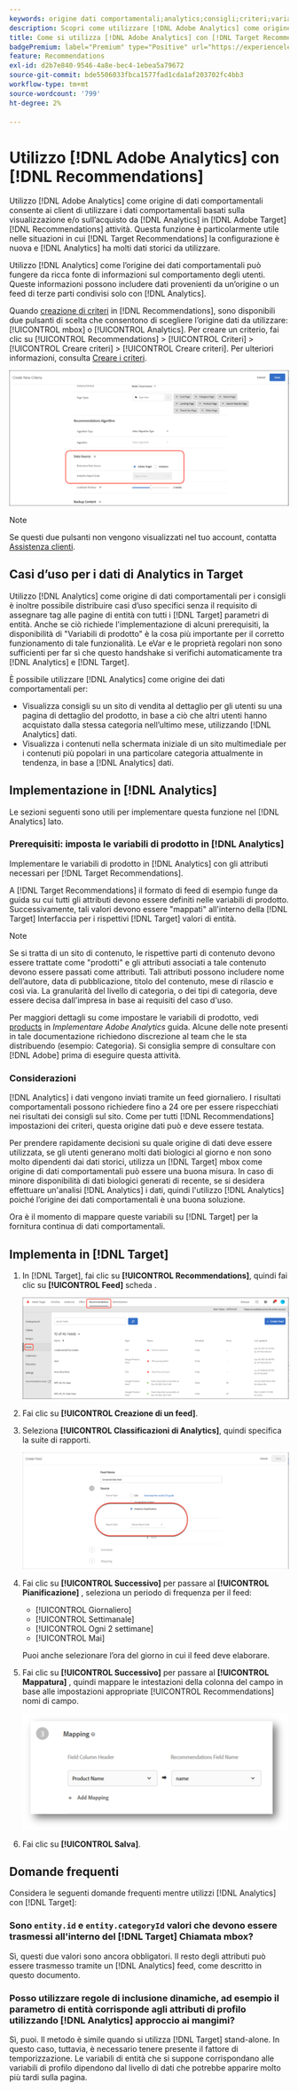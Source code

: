 ```yaml
---
keywords: origine dati comportamentali;analytics;consigli;criteri;variabili prodotto
description: Scopri come utilizzare [!DNL Adobe Analytics] come origine dei dati comportamentali per utilizzare i dati comportamentali basati sulla visualizzazione e/o sull’acquisto da [!DNL Analytics] in [!DNL Target Recommendations].
title: Come si utilizza [!DNL Adobe Analytics] con [!DNL Target Recommendations]?
badgePremium: label="Premium" type="Positive" url="https://experienceleague.adobe.com/docs/target/using/introduction/intro.html?lang=en#premium newtab=true" tooltip="See what's included in Target Premium."
feature: Recommendations
exl-id: d2b7e840-9546-4a8e-bec4-1ebea5a79672
source-git-commit: bde5506033fbca1577fad1cda1af203702fc4bb3
workflow-type: tm+mt
source-wordcount: '799'
ht-degree: 2%

---
```


# Utilizzo [!DNL Adobe Analytics] con [!DNL Recommendations]

Utilizzo [!DNL Adobe Analytics] come origine di dati comportamentali consente ai client di utilizzare i dati comportamentali basati sulla visualizzazione e/o sull’acquisto da [!DNL Analytics] in [!DNL Adobe Target] [!DNL Recommendations] attività. Questa funzione è particolarmente utile nelle situazioni in cui [!DNL Target Recommendations] la configurazione è nuova e [!DNL Analytics] ha molti dati storici da utilizzare.

Utilizzo [!DNL Analytics] come l’origine dei dati comportamentali può fungere da ricca fonte di informazioni sul comportamento degli utenti. Queste informazioni possono includere dati provenienti da un’origine o un feed di terze parti condivisi solo con [!DNL Analytics].

Quando [creazione di criteri](/help/main/c-recommendations/c-algorithms/create-new-algorithm.md) in [!DNL Recommendations], sono disponibili due pulsanti di scelta che consentono di scegliere l’origine dati da utilizzare: [!UICONTROL mbox] o [!UICONTROL Analytics]. Per creare un criterio, fai clic su [!UICONTROL Recommendations] > [!UICONTROL Criteri] > [!UICONTROL Creare criteri] > [!UICONTROL Creare criteri]. Per ulteriori informazioni, consulta [Creare i criteri](/help/main/c-recommendations/c-algorithms/create-new-algorithm.md).

![Pulsanti dell’origine dei dati comportamentali](assets/behavioral-data-source.png)

>[!NOTE]
>
>Se questi due pulsanti non vengono visualizzati nel tuo account, contatta [Assistenza clienti](/help/main/cmp-resources-and-contact-information.md#reference_ACA3391A00EF467B87930A450050077C).

## Casi d’uso per i dati di Analytics in Target

Utilizzo [!DNL Analytics] come origine di dati comportamentali per i consigli è inoltre possibile distribuire casi d’uso specifici senza il requisito di assegnare tag alle pagine di entità con tutti i [!DNL Target] parametri di entità. Anche se ciò richiede l&#39;implementazione di alcuni prerequisiti, la disponibilità di &quot;Variabili di prodotto&quot; è la cosa più importante per il corretto funzionamento di tale funzionalità. Le eVar e le proprietà regolari non sono sufficienti per far sì che questo handshake si verifichi automaticamente tra [!DNL Analytics] e [!DNL Target].

È possibile utilizzare [!DNL Analytics] come origine dei dati comportamentali per:

* Visualizza consigli su un sito di vendita al dettaglio per gli utenti su una pagina di dettaglio del prodotto, in base a ciò che altri utenti hanno acquistato dalla stessa categoria nell’ultimo mese, utilizzando [!DNL Analytics] dati.
* Visualizza i contenuti nella schermata iniziale di un sito multimediale per i contenuti più popolari in una particolare categoria attualmente in tendenza, in base a [!DNL Analytics] dati.

## Implementazione in [!DNL Analytics]

Le sezioni seguenti sono utili per implementare questa funzione nel [!DNL Analytics] lato.

### Prerequisiti: imposta le variabili di prodotto in [!DNL Analytics]

Implementare le variabili di prodotto in [!DNL Analytics] con gli attributi necessari per [!DNL Target Recommendations].

A [!DNL Target Recommendations] il formato di feed di esempio funge da guida su cui tutti gli attributi devono essere definiti nelle variabili di prodotto. Successivamente, tali valori devono essere &quot;mappati&quot; all&#39;interno della [!DNL Target] Interfaccia per i rispettivi [!DNL Target] valori di entità.

>[!NOTE]
>
>Se si tratta di un sito di contenuto, le rispettive parti di contenuto devono essere trattate come &quot;prodotti&quot; e gli attributi associati a tale contenuto devono essere passati come attributi. Tali attributi possono includere nome dell’autore, data di pubblicazione, titolo del contenuto, mese di rilascio e così via. La granularità del livello di categoria, o dei tipi di categoria, deve essere decisa dall&#39;impresa in base ai requisiti del caso d&#39;uso.

Per maggiori dettagli su come impostare le variabili di prodotto, vedi [products](https://experienceleague.adobe.com/docs/analytics/implementation/vars/page-vars/products.html) in *Implementare Adobe Analytics* guida. Alcune delle note presenti in tale documentazione richiedono discrezione al team che le sta distribuendo (esempio: Categoria). Si consiglia sempre di consultare con [!DNL Adobe] prima di eseguire questa attività.

### Considerazioni

[!DNL Analytics] i dati vengono inviati tramite un feed giornaliero. I risultati comportamentali possono richiedere fino a 24 ore per essere rispecchiati nei risultati dei consigli sul sito. Come per tutti [!DNL Recommendations] impostazioni dei criteri, questa origine dati può e deve essere testata.

Per prendere rapidamente decisioni su quale origine di dati deve essere utilizzata, se gli utenti generano molti dati biologici al giorno e non sono molto dipendenti dai dati storici, utilizza un [!DNL Target] mbox come origine di dati comportamentali può essere una buona misura. In caso di minore disponibilità di dati biologici generati di recente, se si desidera effettuare un&#39;analisi [!DNL Analytics] i dati, quindi l&#39;utilizzo [!DNL Analytics] poiché l’origine dei dati comportamentali è una buona soluzione.

Ora è il momento di mappare queste variabili su [!DNL Target] per la fornitura continua di dati comportamentali.

## Implementa in [!DNL Target]

1. In [!DNL Target], fai clic su **[!UICONTROL Recommendations]**, quindi fai clic su **[!UICONTROL Feed]** scheda .

   ![Feed](/help/main/c-recommendations/c-algorithms/assets/feeds-tab.png)

1. Fai clic su **[!UICONTROL Creazione di un feed]**.

1. Seleziona **[!UICONTROL Classificazioni di Analytics]**, quindi specifica la suite di rapporti.

   ![Opzione Classificazioni di Analytics](/help/main/c-recommendations/c-algorithms/assets/analytics-classifications.png)

1. Fai clic su **[!UICONTROL Successivo]** per passare al **[!UICONTROL Pianificazione]** , seleziona un periodo di frequenza per il feed:

   * [!UICONTROL Giornaliero]
   * [!UICONTROL Settimanale]
   * [!UICONTROL Ogni 2 settimane]
   * [!UICONTROL Mai]

   Puoi anche selezionare l’ora del giorno in cui il feed deve elaborare.

1. Fai clic su **[!UICONTROL Successivo]** per passare al  **[!UICONTROL Mappatura]** , quindi mappare le intestazioni della colonna del campo in base alle impostazioni appropriate [!UICONTROL Recommendations] nomi di campo.

   ![Sezione mappatura](/help/main/c-recommendations/c-algorithms/assets/mapping.png)

1. Fai clic su **[!UICONTROL Salva]**.

## Domande frequenti

Considera le seguenti domande frequenti mentre utilizzi [!DNL Analytics] con [!DNL Target]:

### Sono `entity.id` e `entity.categoryId` valori che devono essere trasmessi all&#39;interno del [!DNL Target] Chiamata mbox?

Sì, questi due valori sono ancora obbligatori. Il resto degli attributi può essere trasmesso tramite un [!DNL Analytics] feed, come descritto in questo documento.

### Posso utilizzare regole di inclusione dinamiche, ad esempio il parametro di entità corrisponde agli attributi di profilo utilizzando [!DNL Analytics] approccio ai mangimi?

Sì, puoi. Il metodo è simile quando si utilizza [!DNL Target] stand-alone. In questo caso, tuttavia, è necessario tenere presente il fattore di temporizzazione. Le variabili di entità che si suppone corrispondano alle variabili di profilo dipendono dal livello di dati che potrebbe apparire molto più tardi sulla pagina.
